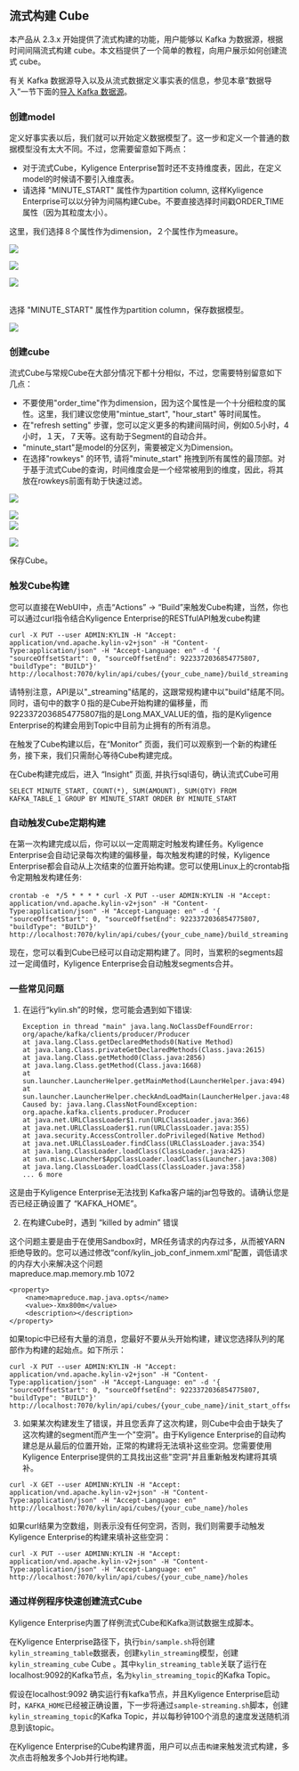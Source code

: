 ## 流式构建 Cube

本产品从 2.3.x 开始提供了流式构建的功能，用户能够以 Kafka 为数据源，根据时间间隔流式构建 cube。本文档提供了一个简单的教程，向用户展示如何创建流式 cube。

有关 Kafka 数据源导入以及从流式数据定义事实表的信息，参见本章“数据导入”一节下面的[导入 Kafka 数据源](data_import/kafka_import.cn.md)。

### 创建model

定义好事实表以后，我们就可以开始定义数据模型了。这一步和定义一个普通的数据模型没有太大不同。不过，您需要留意如下两点：

- 对于流式Cube，Kyligence Enterprise暂时还不支持维度表，因此，在定义model的时候请不要引入维度表。
- 请选择 "MINUTE_START" 属性作为partition column, 这样Kyligence Enterprise可以以分钟为间隔构建Cube。不要直接选择时间戳ORDER_TIME属性（因为其粒度太小）。

这里，我们选择８个属性作为dimension，２个属性作为measure。

![](images/s7.png)
 	
![](images/s8.png)
 	
![](images/s9.png)

​	
选择 "MINUTE_START" 属性作为partition column，保存数据模型。

![](images/s10.png)



### 创建cube

流式Cube与常规Cube在大部分情况下都十分相似，不过，您需要特别留意如下几点：

* 不要使用"order\_time"作为dimension，因为这个属性是一个十分细粒度的属性。这里，我们建议您使用"mintue\_start", "hour\_start" 等时间属性。
* 在"refresh setting" 步骤，您可以定义更多的构建间隔时间，例如0.5小时，4小时，１天，７天等。这有助于Segment的自动合并。
* "minute_start"是model的分区列，需要被定义为Dimension。
* 在选择"rowkeys" 的环节, 请将"minute\_start" 拖拽到所有属性的最顶部。对于基于流式Cube的查询，时间维度会是一个经常被用到的维度，因此，将其放在rowkeys前面有助于快速过滤。

 ![](images/s11.png)

 ![](images/s12.png)
 ​	
 ![](images/s13.png)

 ![](images/s14.png)

保存Cube。

### 触发Cube构建

您可以直接在WebUI中，点击“Actions” -> “Build”来触发Cube构建，当然，你也可以通过curl指令结合Kyligence Enterprise的RESTfulAPI触发cube构建

	curl -X PUT --user ADMIN:KYLIN -H "Accept: application/vnd.apache.kylin-v2+json" -H "Content-Type:application/json" -H "Accept-Language: en" -d '{ "sourceOffsetStart": 0, "sourceOffsetEnd": 9223372036854775807, "buildType": "BUILD"}' http://localhost:7070/kylin/api/cubes/{your_cube_name}/build_streaming

请特别注意，API是以"_streaming"结尾的，这跟常规构建中以"build"结尾不同。
同时，语句中的数字０指的是Cube开始构建的偏移量，而9223372036854775807指的是Long.MAX_VALUE的值，指的是Kyligence Enterprise的构建会用到Topic中目前为止拥有的所有消息。

在触发了Cube构建以后，在“Monitor” 页面，我们可以观察到一个新的构建任务，接下来，我们只需耐心等待Cube构建完成。

在Cube构建完成后，进入 “Insight” 页面, 并执行sql语句，确认流式Cube可用

	SELECT MINUTE_START, COUNT(*), SUM(AMOUNT), SUM(QTY) FROM KAFKA_TABLE_1 GROUP BY MINUTE_START ORDER BY MINUTE_START


### 自动触发Cube定期构建

在第一次构建完成以后，你可以以一定周期定时触发构建任务。Kyligence Enterprise会自动记录每次构建的偏移量，每次触发构建的时候，Kyligence Enterprise都会自动从上次结束的位置开始构建。您可以使用Linux上的crontab指令定期触发构建任务:

	crontab -e　*/5 * * * * curl -X PUT --user ADMIN:KYLIN -H "Accept: application/vnd.apache.kylin-v2+json" -H "Content-Type:application/json" -H "Accept-Language: en" -d '{ "sourceOffsetStart": 0, "sourceOffsetEnd": 9223372036854775807, "buildType": "BUILD"}' http://localhost:7070/kylin/api/cubes/{your_cube_name}/build_streaming
现在，您可以看到Cube已经可以自动定期构建了。同时，当累积的segments超过一定阈值时，Kyligence Enterprise会自动触发segments合并。



### 一些常见问题

1. 在运行“kylin.sh”的时候，您可能会遇到如下错误:

       Exception in thread "main" java.lang.NoClassDefFoundError: org/apache/kafka/clients/producer/Producer
       at java.lang.Class.getDeclaredMethods0(Native Method)
       at java.lang.Class.privateGetDeclaredMethods(Class.java:2615)
       at java.lang.Class.getMethod0(Class.java:2856)
       at java.lang.Class.getMethod(Class.java:1668)
       at sun.launcher.LauncherHelper.getMainMethod(LauncherHelper.java:494)
       at sun.launcher.LauncherHelper.checkAndLoadMain(LauncherHelper.java:486)
       Caused by: java.lang.ClassNotFoundException: org.apache.kafka.clients.producer.Producer
       at java.net.URLClassLoader$1.run(URLClassLoader.java:366)
       at java.net.URLClassLoader$1.run(URLClassLoader.java:355)
       at java.security.AccessController.doPrivileged(Native Method)
       at java.net.URLClassLoader.findClass(URLClassLoader.java:354)
       at java.lang.ClassLoader.loadClass(ClassLoader.java:425)
       at sun.misc.Launcher$AppClassLoader.loadClass(Launcher.java:308)
       at java.lang.ClassLoader.loadClass(ClassLoader.java:358)
       ... 6 more

这是由于Kyligence Enterprise无法找到 Kafka客户端的jar包导致的。请确认您是否已经正确设置了 “KAFKA_HOME”。 

2. 在构建Cube时，遇到 “killed by admin” 错误

这个问题主要是由于在使用Sandbox时，MR任务请求的内存过多，从而被YARN拒绝导致的。您可以通过修改“conf/kylin_job_conf_inmem.xml”配置，调低请求的内存大小来解决这个问题
​	
	<property>
	    <name>mapreduce.map.memory.mb</name>
	    <value>1072</value>
	    <description></description>
	</property>
	
	<property>
	    <name>mapreduce.map.java.opts</name>
	    <value>-Xmx800m</value>
	    <description></description>
	</property>

如果topic中已经有大量的消息，您最好不要从头开始构建，建议您选择队列的尾部作为构建的起始点。如下所示：

	curl -X PUT --user ADMIN:KYLIN -H "Accept: application/vnd.apache.kylin-v2+json" -H "Content-Type:application/json" -H "Accept-Language: en" -d '{ "sourceOffsetStart": 0, "sourceOffsetEnd": 9223372036854775807, "buildType": "BUILD"}' http://localhost:7070/kylin/api/cubes/{your_cube_name}/init_start_offsets

3. 如果某次构建发生了错误，并且您丢弃了这次构建，则Cube中会由于缺失了这次构建的segment而产生一个"空洞"。由于Kyligence Enterprise的自动构建总是从最后的位置开始，正常的构建将无法填补这些空洞。您需要使用Kyligence Enterprise提供的工具找出这些"空洞"并且重新触发构建将其填补。

```
curl -X GET --user ADMINN:KYLIN -H "Accept: application/vnd.apache.kylin-v2+json" -H "Content-Type:application/json" -H "Accept-Language: en" http://localhost:7070/kylin/api/cubes/{your_cube_name}/holes
```

如果curl结果为空数组，则表示没有任何空洞，否则，我们则需要手动触发Kyligence Enterprise的构建来填补这些空洞：

	curl -X PUT --user ADMINN:KYLIN -H "Accept: application/vnd.apache.kylin-v2+json" -H "Content-Type:application/json" -H "Accept-Language: en" http://localhost:7070/kylin/api/cubes/{your_cube_name}/holes


### 通过样例程序快速创建流式Cube

Kyligence Enterprise内置了样例流式Cube和Kafka测试数据生成脚本。

在Kyligence Enterprise路径下，执行`bin/sample.sh`将创建`kylin_streaming_table`数据表，创建`kylin_streaming`模型，创建`kylin_streaming_cube` Cube 。其中`kylin_streaming_table`关联了运行在localhost:9092的Kafka节点，名为`kylin_streaming_topic`的Kafka Topic。

假设在localhost:9092 确实运行有kafka节点，并且Kyligence Enterprise启动时，`KAFKA_HOME`已经被正确设置，下一步将通过`sample-streaming.sh`脚本，创建`kylin_streaming_topic`的Kafka Topic，并以每秒钟100个消息的速度发送随机消息到该topic。

在Kyligence Enterprise的Cube构建界面，用户可以点击`构建`来触发流式构建，多次点击将触发多个Job并行地构建。


